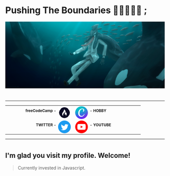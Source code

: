 # Pushing The Boundaries 🍎🎹🎨🦈📑 ;

<img src="Asset/Sakamata_Swim_Fin.png" alt="Banner" img align="center">
<h1></h1>
<hr>

<table table align="center"  border="0px" >
<tr>
    <td text align="right" width=200px>
        <a href = "https://www.freecodecamp.org/Delicious_Apple" style="text-decoration: none;">
            <div>
                <img src="Asset/freeCodeCamp.png" alt="Github" width=40px img align="right">
                <b><sub>freeCodeCamp - &nbsp;</sub></b>
            </div>
        </a>
    </td>
    <td text align="left" width=200px>
        <a href = "https://www.canva.com/design/DAFm702Hvfs/HrEZAMiVxlJGzSejySWYbQ/edit?utm_content=DAFm702Hvfs&utm_campaign=designshare&utm_medium=link2&utm_source=sharebutton" style="text-decoration: none;">
            <div>
                <img src="Asset/Canva.png" alt="Portfolio" width=40px img align="left">
                <b><sub>&nbsp; - HOBBY</sub></b>
            </div>
        </a>
    </td>
</tr>

<tr>
    <td text align="right" width=200px >
        <a href = "https://twitter.com/TanoshiiRinko" style="text-decoration: none;">
            <div>
                <img src="Asset/Twitter.png" alt="Twitter" width=40px img align="right">
                <b><sub>TWITTER - &nbsp;</sub></b>
            </div>
        </a>
    </td>
    <td text align="left" width=200px>
        <a href = "https://www.youtube.com/@TanoshiiRinko/featured" style="text-decoration: none;">
            <div>
                <img src="Asset/yt.png" alt="Youtube" width=40px img align="left">
                <b><sub>&nbsp; - YOUTUBE</sub></b>
            </div>
        </a>
    </td>
</tr>
</table>

<hr>
<h1></h1>

## I'm glad you visit my profile. Welcome!
> Currently invested in Javascript.



